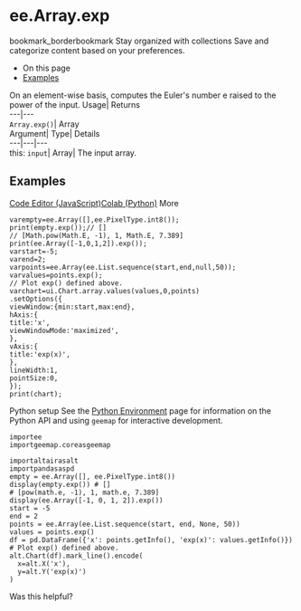  
#  ee.Array.exp
bookmark_borderbookmark Stay organized with collections  Save and categorize content based on your preferences.
  * On this page
  * [Examples](https://developers.google.com/earth-engine/apidocs/ee-array-exp#examples)


On an element-wise basis, computes the Euler's number e raised to the power of the input. 
Usage| Returns  
---|---  
`Array.exp()`| Array  
Argument| Type| Details  
---|---|---  
this: `input`| Array| The input array.  
## Examples
[Code Editor (JavaScript)](https://developers.google.com/earth-engine/apidocs/ee-array-exp#code-editor-javascript-sample)[Colab (Python)](https://developers.google.com/earth-engine/apidocs/ee-array-exp#colab-python-sample) More
```
varempty=ee.Array([],ee.PixelType.int8());
print(empty.exp());// []
// [Math.pow(Math.E, -1), 1, Math.E, 7.389]
print(ee.Array([-1,0,1,2]).exp());
varstart=-5;
varend=2;
varpoints=ee.Array(ee.List.sequence(start,end,null,50));
varvalues=points.exp();
// Plot exp() defined above.
varchart=ui.Chart.array.values(values,0,points)
.setOptions({
viewWindow:{min:start,max:end},
hAxis:{
title:'x',
viewWindowMode:'maximized',
},
vAxis:{
title:'exp(x)',
},
lineWidth:1,
pointSize:0,
});
print(chart);
```
Python setup
See the [ Python Environment](https://developers.google.com/earth-engine/guides/python_install) page for information on the Python API and using `geemap` for interactive development.
```
importee
importgeemap.coreasgeemap
```
```
importaltairasalt
importpandasaspd
empty = ee.Array([], ee.PixelType.int8())
display(empty.exp()) # []
# [pow(math.e, -1), 1, math.e, 7.389]
display(ee.Array([-1, 0, 1, 2]).exp())
start = -5
end = 2
points = ee.Array(ee.List.sequence(start, end, None, 50))
values = points.exp()
df = pd.DataFrame({'x': points.getInfo(), 'exp(x)': values.getInfo()})
# Plot exp() defined above.
alt.Chart(df).mark_line().encode(
  x=alt.X('x'),
  y=alt.Y('exp(x)')
)
```

Was this helpful?
